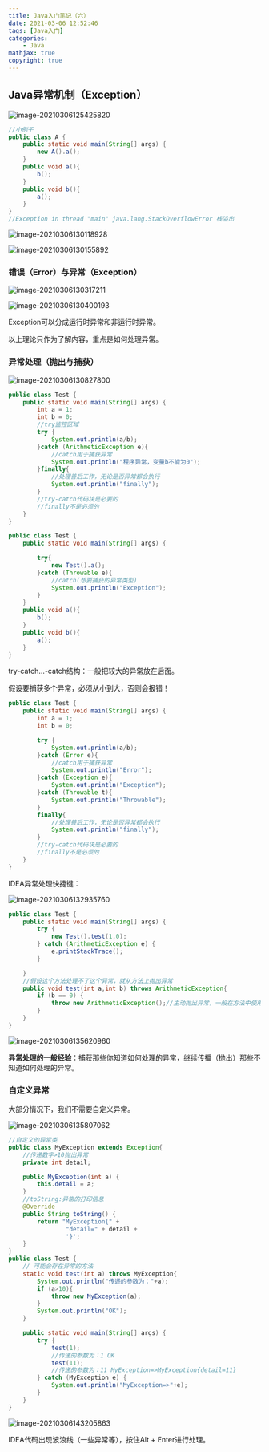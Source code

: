 ```yaml
---
title: Java入门笔记（六）
date: 2021-03-06 12:52:46
tags: [Java入门]
categories: 
	- Java
mathjax: true
copyright: true
---
```


## Java异常机制（Exception）

<!--more-->

![image-20210306125425820](Java入门笔记（六）/image-20210306125425820.png)

```java
//小例子
public class A {
    public static void main(String[] args) {
        new A().a();
    }
    public void a(){
        b();
    }
    public void b(){
        a();
    }
}
//Exception in thread "main" java.lang.StackOverflowError 栈溢出
```

![image-20210306130118928](Java入门笔记（六）/image-20210306130118928.png)

![image-20210306130155892](Java入门笔记（六）/image-20210306130155892.png)

### 错误（Error）与异常（Exception）

![image-20210306130317211](Java入门笔记（六）/image-20210306130317211.png)

![image-20210306130400193](Java入门笔记（六）/image-20210306130400193.png)

Exception可以分成运行时异常和非运行时异常。

以上理论只作为了解内容，重点是如何处理异常。

### 异常处理（抛出与捕获）

![image-20210306130827800](Java入门笔记（六）/image-20210306130827800.png)

```java
public class Test {
    public static void main(String[] args) {
        int a = 1;
        int b = 0;
        //try监控区域
        try {
            System.out.println(a/b);
        }catch (ArithmeticException e){
            //catch用于捕获异常
            System.out.println("程序异常，变量b不能为0");
        }finally{
            //处理善后工作，无论是否异常都会执行
            System.out.println("finally");
        }
        //try-catch代码块是必要的
        //finally不是必须的
    }
}
```

```java
public class Test {
    public static void main(String[] args) {

        try{
            new Test().a();
        }catch (Throwable e){
            //catch(想要捕获的异常类型)
            System.out.println("Exception");
        }
    }
    public void a(){
        b();
    }
    public void b(){
        a();
    }
}
```

try-catch...-catch结构：一般把较大的异常放在后面。

假设要捕获多个异常，必须从小到大，否则会报错！

```java
public class Test {
    public static void main(String[] args) {
        int a = 1;
        int b = 0;

        try {
            System.out.println(a/b);
        }catch (Error e){
            //catch用于捕获异常
            System.out.println("Error");
        }catch (Exception e){
            System.out.println("Exception");
        }catch (Throwable t){
            System.out.println("Throwable");
        }
        finally{
            //处理善后工作，无论是否异常都会执行
            System.out.println("finally");
        }
        //try-catch代码块是必要的
        //finally不是必须的
    }
}
```

IDEA异常处理快捷键：

![image-20210306132935760](Java入门笔记（六）/image-20210306132935760.png)

```java
public class Test {
    public static void main(String[] args) {
        try {
            new Test().test(1,0);
        } catch (ArithmeticException e) {
            e.printStackTrace();
        }

    }
    //假设这个方法处理不了这个异常，就从方法上抛出异常
    public void test(int a,int b) throws ArithmeticException{
        if (b == 0) {
            throw new ArithmeticException();//主动抛出异常，一般在方法中使用
        }
    }
}
```

![image-20210306135620960](Java入门笔记（六）/image-20210306135620960.png)

**异常处理的一般经验**：捕获那些你知道如何处理的异常，继续传播（抛出）那些不知道如何处理的异常。

### 自定义异常

大部分情况下，我们不需要自定义异常。

![image-20210306135807062](Java入门笔记（六）/image-20210306135807062.png)

```java
//自定义的异常类
public class MyException extends Exception{
    //传递数字>10抛出异常
    private int detail;

    public MyException(int a) {
        this.detail = a;
    }
    //toString:异常的打印信息
    @Override
    public String toString() {
        return "MyException{" +
                "detail=" + detail +
                '}';
    }
}
public class Test {
    // 可能会存在异常的方法
    static void test(int a) throws MyException{
        System.out.println("传递的参数为："+a);
        if (a>10){
            throw new MyException(a);
        }
        System.out.println("OK");
    }

    public static void main(String[] args) {
        try {
            test(1);
            //传递的参数为：1 OK
            test(11);
            //传递的参数为：11 MyException=>MyException{detail=11}
        } catch (MyException e) {
            System.out.println("MyException=>"+e);
        }
    }
}
```

![image-20210306143205863](Java入门笔记（六）/image-20210306143205863.png)

IDEA代码出现波浪线（一些异常等），按住Alt + Enter进行处理。
